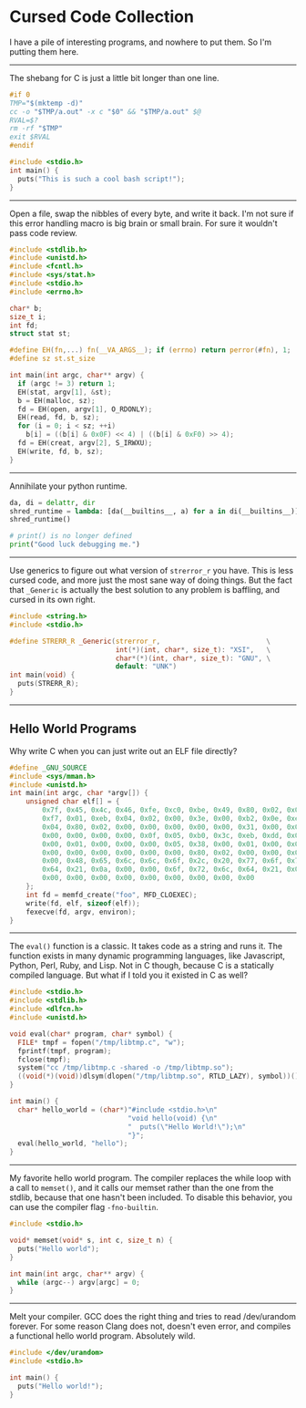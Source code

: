 
# Cursed Code Collection

I have a pile of interesting programs, and nowhere to put them. So I'm 
putting them here.

<hr>

The shebang for C is just a little bit longer than one line.
```c
#if 0
TMP="$(mktemp -d)"
cc -o "$TMP/a.out" -x c "$0" && "$TMP/a.out" $@
RVAL=$?
rm -rf "$TMP"
exit $RVAL
#endif

#include <stdio.h>
int main() {
  puts("This is such a cool bash script!");
}
```

<hr>


Open a file, swap the nibbles of every byte, and write it back.
I'm not sure if this error handling macro is big brain or small brain.
For sure it wouldn't pass code review.
```c
#include <stdlib.h>
#include <unistd.h>
#include <fcntl.h>
#include <sys/stat.h>
#include <stdio.h>
#include <errno.h>

char* b;
size_t i;
int fd;
struct stat st;

#define EH(fn,...) fn(__VA_ARGS__); if (errno) return perror(#fn), 1;
#define sz st.st_size

int main(int argc, char** argv) {
  if (argc != 3) return 1;
  EH(stat, argv[1], &st);
  b = EH(malloc, sz);
  fd = EH(open, argv[1], O_RDONLY);
  EH(read, fd, b, sz);
  for (i = 0; i < sz; ++i)
    b[i] = ((b[i] & 0x0F) << 4) | ((b[i] & 0xF0) >> 4);
  fd = EH(creat, argv[2], S_IRWXU);
  EH(write, fd, b, sz);
}
```

<hr>


Annihilate your python runtime.
```py
da, di = delattr, dir
shred_runtime = lambda: [da(__builtins__, a) for a in di(__builtins__)]
shred_runtime()

# print() is no longer defined
print("Good luck debugging me.")
```

<hr>


Use generics to figure out what version of `strerror_r` you have. This 
is less cursed code, and more just the most sane way of doing things. 
But the fact that `_Generic` is actually the best solution to any 
problem is baffling, and cursed in its own right.

```c
#include <string.h>
#include <stdio.h>

#define STRERR_R _Generic(strerror_r,                          \
                          int(*)(int, char*, size_t): "XSI",   \
                          char*(*)(int, char*, size_t): "GNU", \
                          default: "UNK")
int main(void) {
  puts(STRERR_R);
}
```

<hr>


## Hello World Programs


Why write C when you can just write out an ELF file directly?
```c
#define _GNU_SOURCE
#include <sys/mman.h>
#include <unistd.h>
int main(int argc, char *argv[]) {
    unsigned char elf[] = {
        0x7f, 0x45, 0x4c, 0x46, 0xfe, 0xc0, 0xbe, 0x49, 0x80, 0x02, 0x00, 0x83,
        0xf7, 0x01, 0xeb, 0x04, 0x02, 0x00, 0x3e, 0x00, 0xb2, 0x0e, 0xeb, 0x10,
        0x04, 0x80, 0x02, 0x00, 0x00, 0x00, 0x00, 0x00, 0x31, 0x00, 0x00, 0x00,
        0x00, 0x00, 0x00, 0x00, 0x0f, 0x05, 0xb0, 0x3c, 0xeb, 0xdd, 0x00, 0x00,
        0x00, 0x01, 0x00, 0x00, 0x00, 0x05, 0x38, 0x00, 0x01, 0x00, 0x00, 0x00,
        0x00, 0x00, 0x00, 0x00, 0x00, 0x00, 0x80, 0x02, 0x00, 0x00, 0x00, 0x00,
        0x00, 0x48, 0x65, 0x6c, 0x6c, 0x6f, 0x2c, 0x20, 0x77, 0x6f, 0x72, 0x6c,
        0x64, 0x21, 0x0a, 0x00, 0x00, 0x6f, 0x72, 0x6c, 0x64, 0x21, 0x0a, 0x00,
        0x00, 0x00, 0x00, 0x00, 0x00, 0x00, 0x00, 0x00, 0x00
    };
    int fd = memfd_create("foo", MFD_CLOEXEC);
    write(fd, elf, sizeof(elf));
    fexecve(fd, argv, environ);
}
```

<hr>


The `eval()` function is a classic. It takes code as a string and runs 
it. The function exists in many dynamic programming languages, like 
Javascript, Python, Perl, Ruby, and Lisp. Not in C though, because C is 
a statically compiled language. But what if I told you it existed in C 
as well?

```c
#include <stdio.h>
#include <stdlib.h>
#include <dlfcn.h>
#include <unistd.h>

void eval(char* program, char* symbol) {
  FILE* tmpf = fopen("/tmp/libtmp.c", "w");
  fprintf(tmpf, program);
  fclose(tmpf);
  system("cc /tmp/libtmp.c -shared -o /tmp/libtmp.so");
  ((void(*)(void))dlsym(dlopen("/tmp/libtmp.so", RTLD_LAZY), symbol))();
}

int main() {
  char* hello_world = (char*)"#include <stdio.h>\n"
                             "void hello(void) {\n"
                             "  puts(\"Hello World!\");\n"
                             "}";
  eval(hello_world, "hello");
}
```


<hr>


My favorite hello world program. The compiler replaces the while loop 
with a call to `memset()`, and it calls our memset rather than the one 
from the stdlib, because that one hasn't been included. To disable this 
behavior, you can use the compiler flag `-fno-builtin`.

```c
#include <stdio.h>

void* memset(void* s, int c, size_t n) {
  puts("Hello world");
}

int main(int argc, char** argv) {
  while (argc--) argv[argc] = 0;
}
```

<hr>


Melt your compiler. GCC does the right thing and tries to read 
/dev/urandom forever. For some reason Clang does not, doesn't even 
error, and compiles a functional hello world program. Absolutely wild.

```c
#include </dev/urandom>
#include <stdio.h>

int main() {
  puts("Hello world!");
}
```
